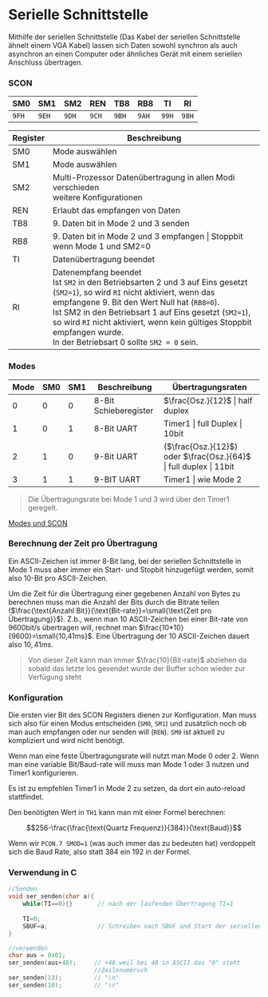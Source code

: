 # Serielle Schnittstelle

Mithilfe der seriellen Schnittstelle (Das Kabel der seriellen Schnittstelle ähnelt einem VGA Kabel) lassen sich Daten sowohl synchron als auch asynchron an einen Computer oder ähnliches Gerät mit einem seriellen Anschluss übertragen.

### SCON

| SM0  | SM1  | SM2  | REN  | TB8  | RB8  | TI   | RI   |
| ---- | ---- | ---- | ---- | ---- | ---- | ---- | ---- |
| `9FH`  | `9EH`  | `9DH`  | `9CH`  | `9BH`  | `9AH`  | `99H`  | `98H`  |

| Register | Beschreibung                                                 |
| -------- | ------------------------------------------------------------ |
| SM0      | Mode auswählen                                               |
| SM1      | Mode auswählen                                               |
| SM2      | Multi-Prozessor Datenübertragung in allen Modi verschieden<br>weitere Konfigurationen |
| REN      | Erlaubt das empfangen von Daten                              |
| TB8      | 9. Daten bit in Mode 2 und 3  senden                         |
| RB8      | 9. Daten bit in Mode 2 und 3 empfangen $\vert$ Stoppbit wenn Mode 1 und SM2=0 |
| TI       | Datenübertragung beendet                                     |
| RI       | Datenempfang beendet<br>Ist `SM2` in den Betriebsarten 2 und 3 auf Eins gesetzt (`SM2=1`), so wird `RI` nicht aktiviert, wenn das empfangene 9. Bit den Wert Null hat (`RB8=0`).<br>Ist SM2 in den Betriebsart 1 auf Eins gesetzt (`SM2=1`), so wird `RI` nicht aktiviert, wenn kein gültiges Stoppbit empfangen wurde.<br>In der Betriebsart 0 sollte `SM2 = 0` sein. |

### Modes

| Mode | SM0  | SM1  | Beschreibung          | Übertragungsraten                                            |
| ---- | ---- | ---- | --------------------- | ------------------------------------------------------------ |
| 0    | 0    | 0    | 8-Bit Schieberegister | $\frac{Osz.}{12}$ $\vert$ half duplex                        |
| 1    | 0    | 1    | 8-Bit UART            | Timer1 $\vert$ full Duplex $\vert$ 10bit                     |
| 2    | 1    | 0    | 9-Bit UART            | ($\frac{Osz.}{12}$) oder $\frac{Osz.}{64}$ $\vert$ full duplex $\vert$ 11bit |
| 3    | 1    | 1    | 9-BIT UART            | Timer1 $\vert$ wie Mode 2                                    |

>  Die Übertragungsrate bei Mode 1 und 3 wird über den Timer1 geregelt.

[Modes und SCON](http://www.idc-online.com/technical_references/pdfs/electronic_engineering/Serial_Port_Control_Register_SCON_Of_8051_8031_Microcontroller.pdf)

### Berechnung der Zeit pro Übertragung

Ein ASCII-Zeichen ist immer 8-Bit lang, bei der seriellen Schnittstelle in Mode 1 muss aber immer ein Start- und Stopbit hinzugefügt werden, somit also 10-Bit pro ASCII-Zeichen.

Um die Zeit für die Übertragung einer gegebenen Anzahl von Bytes zu berechnen muss man die Anzahl der Bits durch die Bitrate teilen ($\frac{\text{Anzahl Bit}}{\text{Bit-rate}}=\small{\text{Zeit pro Übertragung}}$). Z.b., wenn man 10 ASCII-Zeichen bei einer Bit-rate von 9600bit/s übertragen will, rechnet man $\frac{10*10}{9600}=\small{10,41ms}$. Eine Übertragung der 10 ASCII-Zeichen dauert also $10,41ms$.

> Von dieser Zeit kann man immer $\frac{10}{Bit-rate}$ abziehen da sobald das letzte los gesendet wurde der Buffer schon wieder zur Verfügung steht

### Konfiguration

Die ersten vier Bit des SCON Registers dienen zur Konfiguration. Man muss sich also für einen Modus entscheiden (`SM0`, `SM1`) und zusätzlich noch ob man auch empfangen oder nur senden will (`REN`). `SM0` ist aktuell zu kompliziert und wird nicht benötigt.

Wenn man eine feste Übertragungsrate will nutzt man Mode 0 oder 2. Wenn man eine variable Bit/Baud-rate will muss man Mode 1 oder 3 nutzen und Timer1 konfigurieren.

Es ist zu empfehlen Timer1 in Mode 2 zu setzen, da dort ein auto-reload stattfindet.

Den benötigten Wert in `TH1` kann man mit einer Formel berechnen:

$$256-\frac{\frac{\text{Quartz Frequenz}}{384}}{\text{Baud}}$$

Wenn wir `PCON.7 SMOD=1` (was auch immer das zu bedeuten hat) verdoppelt sich die Baud Rate, also statt $384$ ein $192$ in der Formel.

### Verwendung in C

```C
//Senden
void ser_senden(char a){ 
  	while(TI==0){}		 // nach der laufenden Übertragung TI=1
  
	TI=0;
  	SBUF=a;				 // Schreiben nach SBUF und Start der seriellen Übertragung
}

//verwenden
char aus = 0x01;
ser_senden(aus+48);		// +48 weil bei 48 in ASCII das "0" steht
						//Zeilenumbruch
ser_senden(13);			// "\n"
ser_senden(10);			// "\r"
```